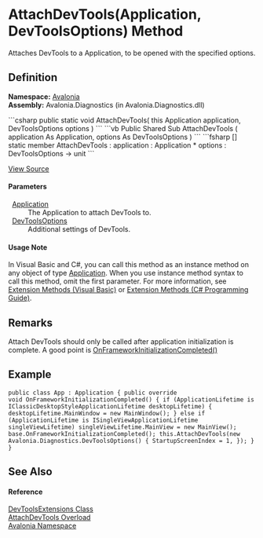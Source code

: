 # AttachDevTools(Application, DevToolsOptions) Method


Attaches DevTools to a Application, to be opened with the specified options.



## Definition
**Namespace:** <a href="N_Avalonia">Avalonia</a>  
**Assembly:** Avalonia.Diagnostics (in Avalonia.Diagnostics.dll)

<Tabs groupId="api-code-preview">
<TabItem value="csharp" label="C#">
```csharp
public static void AttachDevTools(
	this Application application,
	DevToolsOptions options
)
```
</TabItem>
<TabItem value="vb" label="VB">
```vb
<ExtensionAttribute>
Public Shared Sub AttachDevTools ( 
	application As Application,
	options As DevToolsOptions
)
```
</TabItem>
<TabItem value="fsharp" label="F#">
```fsharp
[<ExtensionAttribute>]
static member AttachDevTools : 
        application : Application * 
        options : DevToolsOptions -> unit 
```
</TabItem>
</Tabs>



<a href="https://github.com/AvaloniaUI/Avalonia/tree/master/src/Avalonia.Diagnostics/DevToolsExtensions.cs#L82" title="View the source code">View Source</a>



#### Parameters
<dl><dt>  <a href="T_Avalonia_Application">Application</a></dt><dd>The Application to attach DevTools to.</dd><dt>  <a href="T_Avalonia_Diagnostics_DevToolsOptions">DevToolsOptions</a></dt><dd>Additional settings of DevTools.</dd></dl>

#### Usage Note
In Visual Basic and C#, you can call this method as an instance method on any object of type <a href="T_Avalonia_Application">Application</a>. When you use instance method syntax to call this method, omit the first parameter. For more information, see <a href="https://docs.microsoft.com/dotnet/visual-basic/programming-guide/language-features/procedures/extension-methods" target="_blank" rel="noopener noreferrer">Extension Methods (Visual Basic)</a> or <a href="https://docs.microsoft.com/dotnet/csharp/programming-guide/classes-and-structs/extension-methods" target="_blank" rel="noopener noreferrer">Extension Methods (C# Programming Guide)</a>.

## Remarks
Attach DevTools should only be called after application initialization is complete. A good point is <a href="M_Avalonia_Application_OnFrameworkInitializationCompleted">OnFrameworkInitializationCompleted()</a>

## Example
<code language="cs">public class App : Application \{ public override void OnFrameworkInitializationCompleted() \{ if (ApplicationLifetime is IClassicDesktopStyleApplicationLifetime desktopLifetime) \{ desktopLifetime.MainWindow = new MainWindow(); } else if (ApplicationLifetime is ISingleViewApplicationLifetime singleViewLifetime) singleViewLifetime.MainView = new MainView(); base.OnFrameworkInitializationCompleted(); this.AttachDevTools(new Avalonia.Diagnostics.DevToolsOptions() \{ StartupScreenIndex = 1, }); } }</code>

## See Also


#### Reference
<a href="T_Avalonia_DevToolsExtensions">DevToolsExtensions Class</a>  
<a href="Overload_Avalonia_DevToolsExtensions_AttachDevTools">AttachDevTools Overload</a>  
<a href="N_Avalonia">Avalonia Namespace</a>  

